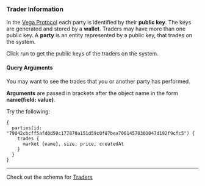 ### Trader Information 

In the <a href="https://vega.xyz/" target="_blank" rel="noreferrer">Vega Protocol</a> each party is identified by their **public key**. The keys are generated and stored by a **wallet**. Traders may have more than one public key. A **party** is an entity represented by a public key, that trades on the system.

Click run to get the public keys of the traders on the system.

#### Query Arguments

You may want to see the trades that you or another party has performed.

**Arguments** are passed in brackets after the object name in the form **name(field: value)**.

Try the following:

```
{
  parties(id: "79042cbcff5afd0d50c177870a151d59c0f87bea70614570301047d192f9cfc5") {
    trades {
      market {name}, size, price, createdAt
    }
  }
}
```
___
Check out the schema for <a href="https://docs.fairground.vega.xyz/api/graphql/party.doc.html" target="_blank" rel="noreferrer">Traders</a> 